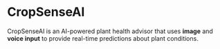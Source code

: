 # CropSenseAI
CropSenseAI is an AI-powered plant health advisor that uses **image** and **voice input** to provide real-time predictions about plant conditions.
